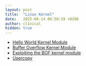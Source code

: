 ```yaml
---
layout: post
title:  "Linux Kernel"
date:   2025-08-14 06:50:19 +0200
author: cl1nical
hidden: true
---
```

- [Hello World Kernel Module](/2025/08/14/hello-world-kernel-module.html)<br>
- [Buffer Overflow Kernel Module](/2025/09/18/bof-kernel-module.html)<br>
- [Exploiting the BOF kernel module](/2025/09/18/ropping-the-bof-module.html)<br>
- [Usercopy](/2025/08/15/usercopy.html)<br>
